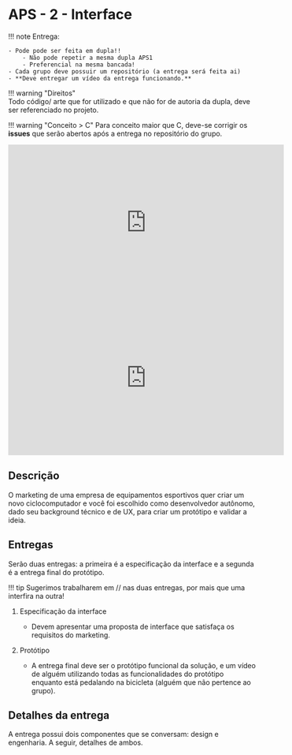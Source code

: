 # APS - 2 - Interface

!!! note
    Entrega:
    
    - Pode pode ser feita em dupla!! 
        - Não pode repetir a mesma dupla APS1
        - Preferencial na mesma bancada!
    - Cada grupo deve possuir um repositório (a entrega será feita ai)
    - **Deve entregar um vídeo da entrega funcionando.**
   
!!! warning "Direitos"   
    Todo código/ arte que for utilizado e que não for de autoria da dupla, deve
    ser referenciado no projeto.
    
!!! warning "Conceito > C"
    Para conceito maior que C, deve-se corrigir os **issues** que serão abertos
    após a entrega no repositório do grupo.


<iframe width="560" height="315" src="https://www.youtube.com/embed/YW1mmB3mG-U" frameborder="0" allow="accelerometer; autoplay; encrypted-media; gyroscope; picture-in-picture" allowfullscreen></iframe>

<iframe width="560" height="315" src="https://www.youtube.com/embed/p2xBsiNca7c" frameborder="0" allow="accelerometer; autoplay; encrypted-media; gyroscope; picture-in-picture" allowfullscreen></iframe>

## Descrição

O marketing de uma empresa de equipamentos esportivos quer criar um novo
ciclocomputador e você foi escolhido como desenvolvedor autônomo, dado seu
background técnico e de UX, para criar um protótipo e validar a ideia.


## Entregas

Serão duas entregas: a primeira é a especificação da interface e a segunda é a
entrega final do protótipo. 

!!! tip
    Sugerimos trabalharem em // nas duas entregas, por mais que
    uma interfira na outra!

1. Especificação da interface
    - Devem apresentar uma proposta de interface que satisfaça os requisitos do
marketing. 

2. Protótipo
    - A entrega final deve ser o protótipo funcional da solução, e um vídeo de alguém
utilizando todas as funcionalidades do protótipo enquanto está pedalando na
bicicleta (alguém que não pertence ao grupo).

## Detalhes da entrega

A entrega possui dois componentes que se conversam: design e engenharia. A
seguir, detalhes de ambos.
